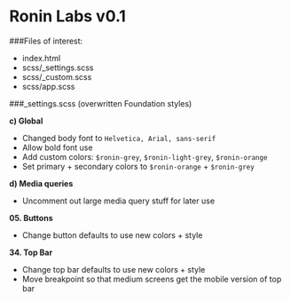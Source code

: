 # Ronin Labs v0.1

###Files of interest:

* index.html
* scss/_settings.scss
* scss/_custom.scss
* scss/app.scss

###_settings.scss (overwritten Foundation styles)

**c) Global**

* Changed body font to `Helvetica, Arial, sans-serif`
* Allow bold font use
* Add custom colors: `$ronin-grey`, `$ronin-light-grey`, `$ronin-orange`
* Set primary + secondary colors to `$ronin-orange` + `$ronin-grey`

**d) Media queries**

* Uncomment out large media query stuff for later use

**05. Buttons**

* Change button defaults to use new colors + style

**34. Top Bar**

* Change top bar defaults to use new colors + style
* Move breakpoint so that medium screens get the mobile version of top bar
